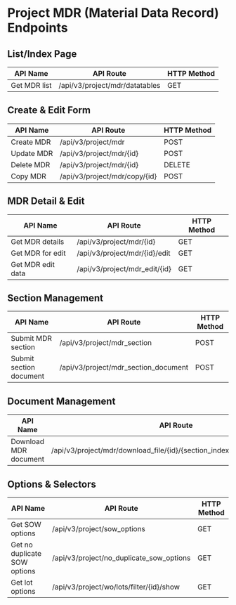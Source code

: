 # Project MDR (Material Data Record) Endpoints

## List/Index Page

| API Name | API Route | HTTP Method |
|----------|-----------|-------------|
| Get MDR list | /api/v3/project/mdr/datatables | GET |

## Create & Edit Form

| API Name | API Route | HTTP Method |
|----------|-----------|-------------|
| Create MDR | /api/v3/project/mdr | POST |
| Update MDR | /api/v3/project/mdr/{id} | POST |
| Delete MDR | /api/v3/project/mdr/{id} | DELETE |
| Copy MDR | /api/v3/project/mdr/copy/{id} | POST |

## MDR Detail & Edit

| API Name | API Route | HTTP Method |
|----------|-----------|-------------|
| Get MDR details | /api/v3/project/mdr/{id} | GET |
| Get MDR for edit | /api/v3/project/mdr/{id}/edit | GET |
| Get MDR edit data | /api/v3/project/mdr_edit/{id} | GET |

## Section Management

| API Name | API Route | HTTP Method |
|----------|-----------|-------------|
| Submit MDR section | /api/v3/project/mdr_section | POST |
| Submit section document | /api/v3/project/mdr_section_document | POST |

## Document Management

| API Name | API Route | HTTP Method |
|----------|-----------|-------------|
| Download MDR document | /api/v3/project/mdr/download_file/{id}/{section_index}/{sub_section_index} | GET |

## Options & Selectors

| API Name | API Route | HTTP Method |
|----------|-----------|-------------|
| Get SOW options | /api/v3/project/sow_options | GET |
| Get no duplicate SOW options | /api/v3/project/no_duplicate_sow_options | GET |
| Get lot options | /api/v3/project/wo/lots/filter/{id}/show | GET |
